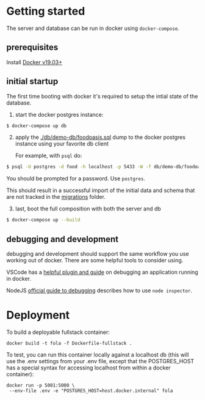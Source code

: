 # Getting started

The server and database can be run in docker using `docker-compose`.

## prerequisites

Install [Docker v19.03+](https://docs.docker.com/get-docker/)

## initial startup

The first time booting with docker it's required to setup the intial state of
the database.

1. start the docker postgres instance:

```bash
$ docker-compose up db
```

2. apply the [./db/demo-db/foodoasis.sql](./db/demo-db/foodoasis.sql) dump to
   the docker postgres instance using your favorite db client

   For example, with `psql` do:

```bash
$ psql -U postgres -d food -h localhost -p 5433 -W -f db/demo-db/foodoasis.sql
```

You should be prompted for a password. Use `postgres`.

This should result in a successful import of the initial data and schema that
are not tracked in the [migrations](./migrations) folder.

3. last, boot the full composition with both the server and db

```bash
$ docker-compose up --build
```

## debugging and development

debugging and development should support the same workflow you use working out
of docker. There are some helpful tools to consider using.

VSCode has a [helpful plugin and
guide](https://code.visualstudio.com/docs/containers/debug-common) on
debugging an application running in docker.

NodeJS [official guide to
debugging](https://nodejs.org/en/docs/guides/debugging-getting-started/#command-line-options)
describes how to use `node inspector`.

# Deployment

To build a deployable fullstack container:

```
docker build -t fola -f Dockerfile-fullstack .
```

To test, you can run this container locally against a localhost
db (this will
use the .env settings from your .env file, except that the
POSTGRES_HOST has a special syntax for accessing localhost
from within a docker container):

```
docker run -p 5001:5000 \
 --env-file .env -e "POSTGRES_HOST=host.docker.internal" fola
```

